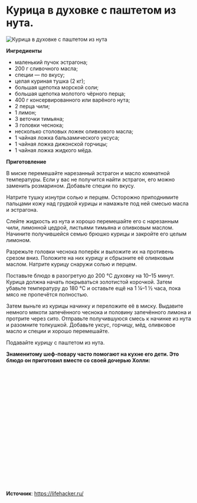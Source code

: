 # Курица в духовке с паштетом из нута.

![Курица в духовке с паштетом из нута](/images/Kulinar/Second/chiken-nut.jpg 'Курица в духовке с паштетом из нута')

**Ингредиенты**

- маленький пучок эстрагона;
- 200 г сливочного масла;
- специи — по вкусу;
- целая куриная тушка (2 кг);
- большая щепотка морской соли;
- большая щепотка молотого чёрного перца;
- 400 г консервированного или варёного нута;
- 2 перца чили;
- 1 лимон;
- 3 веточки тимьяна;
- 3 головки чеснока;
- несколько столовых ложек оливкового масла;
- 1 чайная ложка бальзамического уксуса;
- 1 чайная ложка дижонской горчицы;
- 1 чайная ложка жидкого мёда.

**Приготовление**

В миске перемешайте нарезанный эстрагон и масло комнатной температуры. Если у вас не получится найти эстрагон, его можно заменить розмарином. Добавьте специи по вкусу.

Натрите тушку изнутри солью и перцем. Осторожно приподнимите пальцами кожу над грудкой курицы и намажьте под ней смесью масла и эстрагона.

Слейте жидкость из нута и хорошо перемешайте его с нарезанным чили, лимонной цедрой, листьями тимьяна и оливковым маслом. Начините получившейся семью брюшко курицы и закройте его целым лимоном.

Разрежьте головки чеснока поперёк и выложите их на противень срезом вниз. Положите на них курицу и сбрызните её оливковым маслом. Натрите курицу снаружи солью и перцем.

Поставьте блюдо в разогретую до 200 °C духовку на 10–15 минут. Курица должна начать покрываться золотистой корочкой. Затем убавьте температуру до 180 °C и оставьте ещё на 1 ¼–1 ½ часа, пока мясо не пропечётся полностью.

Затем выньте из курицы начинку и переложите её в миску. Выдавите немного мякоти запечённого чеснока и половину запечённого лимона и протрите через сито. Отправьте получившуюся смесь к начинке из нута и разомните толкушкой. Добавьте уксус, горчицу, мёд, оливковое масло и специи и хорошо перемешайте.

Подавайте курицу с паштетом из нута.

**Знаменитому шеф-повару часто помогают на кухне его дети. Это блюдо он приготовил вместе со своей дочерью Холли:**

<div class="youtube" id="V1RCYpN7IIs" style="width: 560px; height: 315px;"></div>

**Источник**: https://lifehacker.ru/
